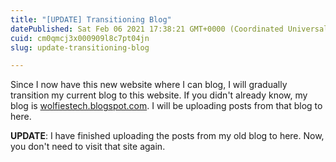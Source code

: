 ```yaml
---
title: "[UPDATE] Transitioning Blog"
datePublished: Sat Feb 06 2021 17:38:21 GMT+0000 (Coordinated Universal Time)
cuid: cm0qmcj3x000909l8c7pt04jn
slug: update-transitioning-blog

---
```


Since I now have this new website where I can blog, I will gradually transition my current blog to this website. If you didn't already know, my blog is [wolfiestech.blogspot.com](https://wolfiestech.blogspot.com). I will be uploading posts from that blog to here.

**UPDATE**: I have finished uploading the posts from my old blog to here. Now, you don't need to visit that site again.

